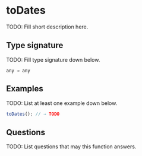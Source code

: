 # toDates

TODO: Fill short description here.

## Type signature

TODO: Fill type signature down below.

```
any ⇒ any
```

## Examples

TODO: List at least one example down below.

```javascript
toDates(); // ⇒ TODO
```

## Questions

TODO: List questions that may this function answers.
